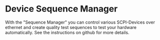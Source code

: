 # Device Sequence Manager

With the "Sequence Manager" you can control various SCPI-Devices over ethernet and create quality test sequences to test your hardware automatically. See the instructions on github for more details.
